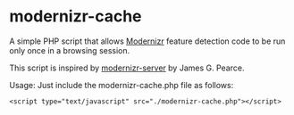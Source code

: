 # modernizr-cache

A simple PHP script that allows [Modernizr](http://modernizr.com) feature detection code to be run only once in a browsing session.

This script is inspired by [modernizr-server](https://github.com/jamesgpearce/modernizr-server) by James G. Pearce.

Usage: Just include the modernizr-cache.php file as follows:

	<script type="text/javascript" src="./modernizr-cache.php"></script>
    

